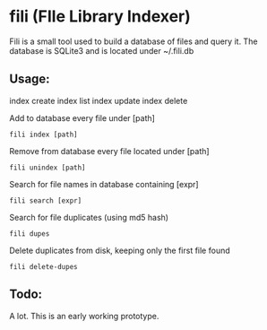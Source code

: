 fili (FIle Library Indexer)
===========================

Fili is a small tool used to build a database of files and query it. The
database is SQLite3 and is located under ~/.fili.db

Usage:
------

index create
index list
index update
index delete

Add to database every file under [path]

    fili index [path]

Remove from database every file located under [path]

    fili unindex [path]

Search for file names in database containing [expr]

    fili search [expr]

Search for file duplicates (using md5 hash)

    fili dupes

Delete duplicates from disk, keeping only the first file found

    fili delete-dupes


Todo:
-----

A lot. This is an early working prototype.
